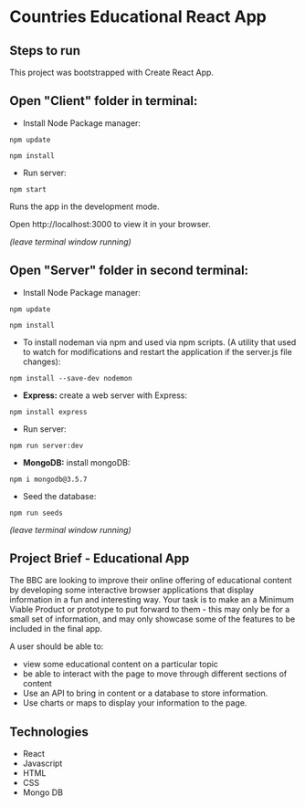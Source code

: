 # Countries Educational React App

## Steps to run

This project was bootstrapped with Create React App.

## Open "Client" folder in terminal: 


- Install Node Package manager:
```
npm update

npm install 
```

- Run server:
```
npm start 
```
Runs the app in the development mode.

Open http://localhost:3000 to view it in your browser.

*(leave terminal window running)*



## Open "Server" folder in second terminal: 

- Install Node Package manager:

```
npm update

npm install 
```

- To install nodeman via npm and used via npm scripts.
(A utility that used to watch for modifications and restart the application if the server.js file changes):

`npm install --save-dev nodemon`

- **Express:**
 create a web server with Express:
 ```
npm install express
```

- Run server:
```
npm run server:dev
```



- **MongoDB:**
 install mongoDB: 
``` 
npm i mongodb@3.5.7
```


- Seed the database:
```
npm run seeds
```

*(leave terminal window running)*


## Project Brief - Educational App

The BBC are looking to improve their online offering of educational content by developing some interactive browser applications that display information in a fun and interesting way. Your task is to make an a Minimum Viable Product or prototype to put forward to them - this may only be for a small set of information, and may only showcase some of the features to be included in the final app.


A user should be able to:

- view some educational content on a particular topic
- be able to interact with the page to move through different sections of content
- Use an API to bring in content or a database to store information.
- Use charts or maps to display your information to the page.

## Technologies 

- React<br>
- Javascript<br>
- HTML<br>
- CSS<br>
- Mongo DB<br>



